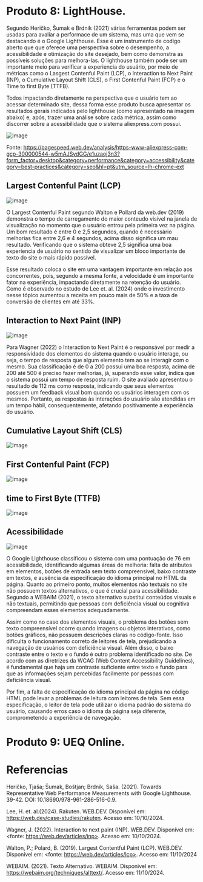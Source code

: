 # Produto 8: LightHouse.
Segundo Heričko, Šumak e Brdnik (2021) várias ferramentas podem ser usadas para avaliar a performace de um sistema, mas uma que vem se destacando é o Google Lighthouse. Esse é um instrumento de codigo aberto que que oferece uma perspectiva sobre o desempenho, a acessibilidade e otimização do site desejado, bem como demonstra as possíveis soluções para melhora-las. O lighthouse também pode ser um importante meio para verificar a experiencia do usuário, por meio de métricas como o Lasgest Contenful Paint (LCP), o Interaction to Next Paint (INP), o Cumulative Layout Shift (CLS), o First Contenful Paint (FCP) e o Time to first Byte (TTFB). 

Todos impactando diretamente na perspectiva que o usuário tem ao acessar determinado site, dessa forma esse produto busca apresentar os resultados gerais indicados pelo lighthouse (como apresentado na imagem abaixo) e, após, trazer uma análise sobre cada métrica, assim como discorrer sobre a acessibilidade que o sistema aliexpress.com possui. 

![image](https://github.com/user-attachments/assets/a8dc4c44-b821-4dd9-a8cc-7455b163338e)

Fonte: https://pagespeed.web.dev/analysis/https-www-aliexpress-com-gcp-300000544-w5mAJSydGG/e1uzaoj3n3?form_factor=desktop&category=performance&category=accessibility&category=best-practices&category=seo&hl=pt&utm_source=lh-chrome-ext
## Largest Contenful Paint (LCP)
![image](https://github.com/user-attachments/assets/341d3ba3-d7d3-4799-922f-c1d759d2d1ea)

O Largest Contenful Paint segundo Walton e Pollard da web.dev (2019) demonstra o tempo de carregamento do maior conteudo visivel na janela de visualização no momento que o usuário entrou pela primeira vez na página. Um bom resultado é entre 0 e 2,5 segundos, quando é necessário melhorias fica entre 2,6 e 4 segundos, acima disso significa um mau resultado. Verificando que o sistema obteve 2,5 significa uma boa experiencia de usuário no sentido de visualizar um bloco importante de texto do site o mais rápido possível.

Esse resultado coloca o site em uma vantagem importante em relação aos concorrentes, pois, segundo a mesma fonte, a velocidade é um importante fator na experiência, impactando diretamente na retenção do usuário. Como é observado no estudo de Lee et. al. (2024) onde o investimento nesse tópico aumentou a receita em pouco mais de 50% e a taxa de conversão de clientes em até 33%.

## Interaction to Next Paint (INP)
![image](https://github.com/user-attachments/assets/0aae65d7-91fc-4765-9472-57ed102d6f56)

Para Wagner (2022) o Interaction to Next Paint é o responsável por medir a responsividade dos elementos do sistema quando o usuário interage, ou seja, o tempo de resposta que algum elemento tem ao se interagir com o mesmo. Sua classificação é de 0 a 200 possui uma boa resposta, acima de 200 até 500 é preciso fazer melhorias, já, superando esse valor, indica que o sistema possui um tempo de resposta ruim. O site avaliado apresentou o resultado de 112 ms como resposta, indicando que seus elementos possuem um feedback visual bom quando os usuários interagem com os mesmos. Portanto, as respostas às interações do usuário são atendidas em um tempo hábil, consequentemente, afetando positivamente a experiência do usuário.
## Cumulative Layout Shift (CLS)
![image](https://github.com/user-attachments/assets/54f88e1e-5d1a-4971-995d-daaafa0cdeb9)

## First Contenful Paint (FCP)
![image](https://github.com/user-attachments/assets/cdb94fa4-4c1a-4381-9785-15668b825230)

## time to First Byte (TTFB)
![image](https://github.com/user-attachments/assets/584bd5e3-a377-4337-96f1-357859074817)

## Acessibilidade
![image](https://github.com/user-attachments/assets/2c79bbca-0d18-4fd9-8c05-72089132b747)

O Google Lighthouse classificou o sistema com uma pontuação de 76 em acessibilidade, identificando algumas áreas de melhoria: falta de atributos em elementos, botões de entrada sem texto compreensível, baixo contraste em textos, e ausência da especificação do idioma principal no HTML da página. Quanto ao primeiro ponto, muitos elementos não textuais no site não possuem textos alternativos, o que é crucial para acessibilidade. Segundo a WEBAIM (2021), o texto alternativo substitui conteúdos visuais e não textuais, permitindo que pessoas com deficiência visual ou cognitiva compreendam esses elementos adequadamente.

Assim como no caso dos elementos visuais, o problema dos botões sem texto compreensível ocorre quando imagens ou objetos interativos, como botões gráficos, não possuem descrições claras no código-fonte. Isso dificulta o funcionamento correto de leitores de tela, prejudicando a navegação de usuários com deficiência visual. Além disso, o baixo contraste entre o texto e o fundo é outro problema identificado no site. De acordo com as diretrizes da WCAG (Web Content Accessibility Guidelines), é fundamental que haja um contraste suficiente entre texto e fundo para que as informações sejam percebidas facilmente por pessoas com deficiência visual.

Por fim, a falta de especificação do idioma principal da página no código HTML pode levar a problemas de leitura com leitores de tela. Sem essa especificação, o leitor de tela pode utilizar o idioma padrão do sistema do usuário, causando erros caso o idioma da página seja diferente, comprometendo a experiência de navegação.



# Produto 9: UEQ Online.

# Referencias

Heričko, Tjaša; Šumak, Boštjan; Brdnik, Saša. (2021). Towards Representative Web Performance Measurements with Google Lighthouse. 39-42. DOI: 10.18690/978-961-286-516-0.9. 

Lee, H. et. al.(2024). Rakuten. WEB.DEV. Disponível em: <https://web.dev/case-studies/rakuten>. Acesso em: 10/10/2024.

Wagner, J. (2022). Interaction to next paint (INP). WEB.DEV. Disponível em:  <fonte: https://web.dev/articles/inp>. Acesso em: 10/10/2024.

Walton, P.; Polard, B. (2019). Largest Contentful Paint (LCP). WEB.DEV. Disponível em: <fonte: https://web.dev/articles/lcp>. Acesso em: 11/10/2024

WEBAIM. (2021). Texto Alternativo. WEBAIM. Disponivel em: <https://webaim.org/techniques/alttext/>. Acesso em: 11/10/2024.
